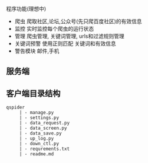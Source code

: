 程序功能(理想中)
- 爬虫 爬取社区,论坛,公众号(先只爬百度社区)的有效信息
- 监控 实时监控每个爬虫的运行状态
- 管理 爬虫管理, 关键词管理, urls和过滤规则管理
- 关键词预警 使用正则匹配 关键词和有效信息
- 警告模块 邮件,手机


## 服务端

## 客户端目录结构
```
qspider
	 | - manage.py
     | - settings.py
     | - data_request.py
     | - data_screen.py
     | - data_save.py
     | - up_log.py
     | - down_ctl.py
     | - requrements.txt
     | - readme.md
```